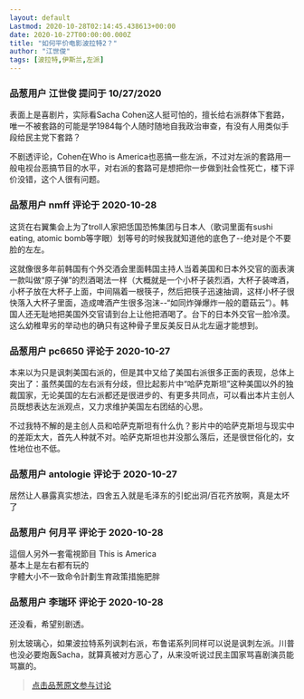 ```yaml
---
layout: default
Lastmod: 2020-10-28T02:14:45.438613+00:00
date: 2020-10-27T00:00:00.000Z
title: "如何平价电影波拉特2？"
author: "江世俊"
tags: [波拉特,伊斯兰,左派]
---
```



### 品葱用户 **江世俊** 提问于 10/27/2020
    
表面上是喜剧片，实际看Sacha Cohen这人挺可怕的，擅长给右派群体下套路，唯一不被套路的可能是学1984每个人随时随地自我政治审查，有没有人用类似手段给民主党下套路？  
  
不剧透评论，Cohen在Who is America也恶搞一些左派，不过对左派的套路用一般电视台恶搞节目的水平，对右派的套路可是想把你一步做到社会性死亡，楼下评价没错，这个人很有问题。
    
                

### 品葱用户 **nmff** 评论于 2020-10-28
        
这货在右翼集会上为了troll人家把恁国恐怖集团与日本人（歌词里面有sushi eating, atomic bomb等字眼）划等号的时候我就知道他的底色了--绝对是个不要脸的左左。  
  
这就像很多年前韩国有个外交酒会里面韩国主持人当着美国和日本外交官的面表演一款叫做“原子弹”的烈酒喝法一样（大概就是一个小杯子装烈酒，大杯子装啤酒，小杯子放在大杯子上面，中间隔着一根筷子，然后把筷子迅速抽调，这样小杯子很快落入大杯子里面，造成啤酒产生很多泡沫--“如同炸弹爆炸一般的蘑菇云”）。韩国人还无耻地把美国外交官请到台上让他把酒喝了。台下的日本外交官一脸冷漠。这么幼稚卑劣的举动也的确只有这种骨子里反美反日从北左逼才能想到。
        
                

### 品葱用户 **pc6650** 评论于 2020-10-27
        
本来以为只是讽刺美国右派的，但是其中又给了美国右派很多正面的表现，总体上突出了：虽然美国的左右派有分歧，但比起影片中“哈萨克斯坦”这种美国以外的独裁国家，无论美国的左右派都还是很进步的、有更多共同点，可以看出本片主创人员既想表达左派观点，又力求维护美国左右团结的心思。  
  
不过我特不解的是主创人员和哈萨克斯坦有什么仇？影片中的哈萨克斯坦与现实中的差距太大，首先人种就不对。哈萨克斯坦也并没那么落后，还是很世俗化的，女性地位也不低。
        
                

### 品葱用户 **antologie** 评论于 2020-10-27
        
居然让人暴露真实想法，四舍五入就是毛泽东的引蛇出洞/百花齐放啊，真是太坏了
        
                

### 品葱用户 **何月平** 评论于 2020-10-28
        
這個人另外一套電視節目 This is America  
基本上是左右都有玩的   
字體大小不一致命令計劃生育政策措施肥胖
        
                

### 品葱用户 **李瑞环** 评论于 2020-10-28
        
还没看，希望别剧透。  
  
别太玻璃心，如果波拉特系列讽刺右派，布鲁诺系列同样可以说是讽刺左派。川普也没必要炮轰Sacha，就算真被对方恶心了，从来没听说过民主国家骂喜剧演员能骂赢的。
        
                





> [点击品葱原文参与讨论](https://pincong.rocks/question/32744)

